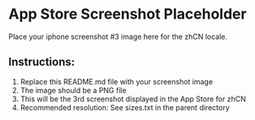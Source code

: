 # App Store Screenshot Placeholder

Place your iphone screenshot #3 image here for the zhCN locale.

## Instructions:
1. Replace this README.md file with your screenshot image
2. The image should be a PNG file
3. This will be the 3rd screenshot displayed in the App Store for zhCN
4. Recommended resolution: See sizes.txt in the parent directory
